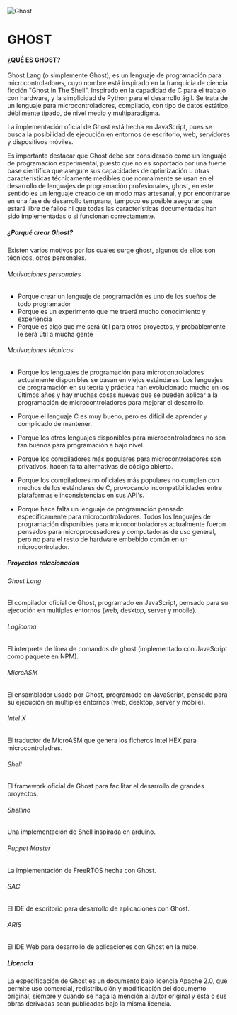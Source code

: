 ![Ghost](./assets/banner-animated-gif)

# GHOST
#### ¿QUÉ ES GHOST?

Ghost Lang (o simplemente Ghost), es un lenguaje de programación para microcontroladores, cuyo nombre está inspirado en la franquicia de ciencia ficción "Ghost In The Shell". Inspirado en la capadidad de C para el trabajo con hardware, y la simplicidad de Python para el desarrollo ágil. Se trata de un lenguaje para microcontroladores, compilado, con tipo de datos estático, débilmente tipado, de nivel medio y multiparadigma. 

La implementación oficial de Ghost está hecha en JavaScript, pues se busca la posibilidad de ejecución en entornos de escritorio, web, servidores y dispositivos móviles.

Es importante destacar que Ghost debe ser considerado como un lenguaje de programación experimental, puesto que no es soportado por una fuerte base científica que asegure sus capacidades de optimización u otras características técnicamente medibles que normalmente se usan en el desarrollo de lenguajes de programación profesionales, ghost, en este sentido es un lenguaje creado de un modo más artesanal, y por encontrarse en una fase de desarrollo temprana, tampoco es posible asegurar que estará libre de fallos ni que todas las características documentadas han sido implementadas o si funcionan correctamente.

##### ¿Porqué crear Ghost?

Existen varios motivos por los cuales surge ghost, algunos de ellos son técnicos, otros personales.

###### Motivaciones personales

- Porque crear un lenguaje de programación es uno de los sueños de todo programador
- Porque es un experimento que me traerá mucho conocimiento y experiencia
- Porque es algo que me será útil para otros proyectos, y probablemente le será útil a mucha gente

###### Motivaciones técnicas

- Porque los lenguajes de programación para microcontroladores actualmente disponibles se basan en viejos estándares. 
Los lenguajes de programación en su teoría y práctica han evolucionado mucho en los últimos años y hay muchas cosas nuevas que se pueden aplicar a la programación de microcontroladores para mejorar el desarrollo.

- Porque el lenguaje C es muy bueno, pero es dificil de aprender y complicado de mantener.

- Porque los otros lenguajes disponibles para microcontroladores no son tan buenos para programación a bajo nivel.

- Porque los compiladores más populares para microcontroladores son privativos, hacen falta alternativas de código abierto.

- Porque los compiladores no oficiales más populares no cumplen con muchos de los estándares de C, provocando incompatibilidades entre plataformas e inconsistencias en sus API's.

- Porque hace falta un lenguaje de programación pensado específicamente para microcontroladores. 
Todos los lenguajes de programación disponibles para microcontroladores actualmente fueron pensados para microprocesadores y computadoras de uso general, pero no para el resto de hardware embebido común en un microcontrolador.

##### Proyectos relacionados

###### Ghost Lang

El compilador oficial de Ghost, programado en JavaScript, pensado para su ejecución en multiples entornos (web, desktop, server y mobile).


###### Logicoma

El interprete de línea de comandos de ghost (implementado con JavaScript como paquete en NPM).


###### MicroASM

El ensamblador usado por Ghost, programado en JavaScript, pensado para su ejecución en multiples entornos (web, desktop, server y mobile).


###### Intel X

El traductor de MicroASM que genera los ficheros Intel HEX para microcontroladres.


###### Shell

El framework oficial de Ghost para facilitar el desarrollo de grandes proyectos.


###### Shellino

Una implementación de Shell inspirada en arduino.


###### Puppet Master

La implementación de FreeRTOS hecha con Ghost.


###### SAC

El IDE de escritorio para desarrollo de aplicaciones con Ghost.


###### ARIS

El IDE Web para desarrollo de aplicaciones con Ghost en la nube.


##### Licencia

La especificación de Ghost es un documento bajo licencia Apache 2.0, que permite uso comercial, redistribución y modificación del documento original, siempre y cuando se haga la mención al autor original y esta o sus obras derivadas sean publicadas bajo la misma licencia.